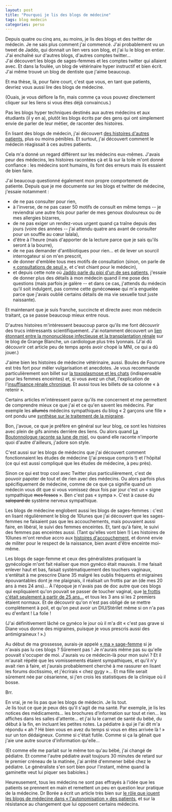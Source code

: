 ```yaml
---
layout: post
title: "Pourquoi je lis des blogs de médecine"
tags: blog medecin
categories: perso
---
```


Depuis quatre ou cinq ans, au moins, je lis des blogs et des twitter de médecin. Je ne sais plus comment j'ai commencé. J'ai probablement vu un tweet de Jaddo, qui donnait un lien vers son blog, et j'ai lu le blog en entier. J'ai enchaîné sur d'autres blogs, d'autres comptes twitter…  
J'ai découvert les blogs de sages-femmes et les comptes twitter qui allaient avec. Et dans la foulée, un blog de vétérinaire hyper instructif et bien écrit. J'ai même trouvé un blog de dentiste que j'aime beaucoup.

Et ma thèse, là, pour faire court, c'est que vous, en tant que patients, devriez vous aussi lire des blogs de médecine.

(Ouais, je vous déflore la fin, mais comme ça vous pouvez directement cliquer sur les liens si vous êtes déjà convaincus.)

Pas les blogs hyper techniques destinés aux autres médecins et aux étudiants (il y en a), plutôt les blogs écrits par des gens qui ont simplement envie de parler de leur métier, de raconter des histoires.

En lisant des blogs de médecin, j'ai découvert [des histoires d'autres patients][commevousetes], plus ou moins pénibles. Et surtout, j'ai découvert comment le médecin réagissait à ces autres patients.

Cela m'a donné un regard différent sur les médecins eux-mêmes. J'avais peur des médecins, les histoires racontées çà et là sur la toile m'ont donné confiance : les médecins sont humains, ils font des erreurs mais ils essaient de bien faire.

J'ai beaucoup questionné également mon propre comportement de patiente. Depuis que je me documente sur les blogs et twitter de médecine, j'essaie notamment :

- de ne pas consulter pour rien,
- à l'inverse, de ne pas caser 50 motifs de consult en même temps -- je reviendrai une autre fois pour parler de mes genoux douloureux ou de mes allergies bizarres,
- de ne pas exiger un rendez-vous urgent quand ça traîne depuis des jours (voire des années -- j'ai attendu quatre ans avant de consulter pour un souffle au cœur lalala),
- d'être à l'heure (mais d'apporter de la lecture parce que je sais qu'ils seront à la bourre),
- de ne pas demander d'antibiotiques pour rien… et de lever un sourcil interrogateur si on m'en prescrit,
- de donner d'emblée tous mes motifs de consultation (sinon, on parle de [« consultations de seuil »][consultation-de-seuil], et c'est chiant pour le médecin),
- et depuis cette note où [Jaddo parle du pipi d'un de ses patients][pipi], j'essaie de donner plus des détails à mon médecin quand il me pose des questions (mais parfois je galère -- et dans ce cas, j'attends du médecin qu'il soit indulgent, pas comme cette gynéco<del>nasse</del> qui m'a enguelée parce que j'avais oublié certains détails de ma vie sexuelle tout juste naissante).

Et maintenant que je suis franche, succincte et directe avec mon médecin traitant, ça se passe beaucoup mieux entre nous.

D'autres histoires m'intéressent beaucoup parce qu'ils me font découvrir des trucs intéressants scientifiquement. J'ai notamment découvert un [lien étonnant entre la mononucléose infectieuse et la transplantation rénale][mni] sur le blog de Grange Blanche, un cardiologue plus très lyonnais. (J'ai dû découvrir cet article peu de temps après avoir chopé la MNI, ce qui a dû jouer.)

J'aime bien les histoires de médecine vétérinaire, aussi. Boules de Fourrure est très fort pour mêler vulgarisation et anecdotes. Je vous recommande particulièrement son billet sur [la toxoplasmose et les chats][toxo-chats] (indispensable pour les femmes enceintes) et, si vous avez un chat, l'explication de l'[insuffisance rénale chronique][IRC]. Et aussi tous les billets de sa colonne « à retenir ».

Certains articles m'intéressent parce qu'ils me concernent et me permettent de comprendre mieux ce que j'ai et ce qu'en savent les médecins. Par exemple les <del>allumés</del> médecins sympathiques du blog « 2 garçons une fille » ont pondu une [synthèse sur le traitement de la migraine][migraine].

Bon, j'avoue, ce que je préfère en général sur leur blog, ce sont les histoires avec plein de gifs animés derrière des liens. Ou alors quand [La Boutonnologue raconte sa lune de miel][caplane], ou quand elle raconte n'importe quoi d'autre d'ailleurs, j'adore son style.

C'est aussi sur les blogs de médecins que j'ai découvert comment fonctionnaient les études de médecine (j'ai presque compris !) et l'hôpital (ce qui est aussi compliqué que les études de médecine, à peu près).

Sinon ce qui est trop cool avec Twitter plus particulièrement, c'est de pouvoir papoter de tout et de rien avec des médecins. Ou alors parfois plus spécifiquement de médecine, comme de ce que ça signifie quand un médecin vous dit que si vous vomissez deux fois par jour c'est un « signe sympathique <del>mes fesses</del> ». Ben c'est pas « sympa ». C'est à cause du <del>salopard de</del> système nerveux sympathique.

Les blogs de médecine englobent aussi les blogs de sages-femmes : c'est en lisant régulièrement le blog de 10lunes que j'ai découvert que les sages-femmes ne faisaient pas que les accouchements, mais pouvaient aussi faire, en libéral, le suivi des femmes enceintes. Et, tant qu'à faire, le suivi des femmes pas enceintes aussi. (Tant qu'elles vont bien !) Les histoires de 10lunes m'ont rendue accro aux [histoires d'accouchement][10lunes], et donné envie de militer pour le respect de la naissance, bien avant d'être enceinte moi-même.

Les blogs de sage-femme et ceux des généralistes pratiquant la gynécologie m'ont fait réaliser que mon gynéco était mauvais. Il me faisait enlever haut et bas, faisait systématiquement des touchers vaginaux, s'entêtait à me prescrire Diane 35 malgré les oublis fréquents et migraines épouvantables dont je me plaignais, il réalisait un frottis par an (de mes 20 ans à mes 24 ans)… À l'époque je n'avais pas de doc autre que ces blogs qui expliquaient qu'on pouvait se passer de toucher vaginal, que [le frottis c'était seulement à partir de 25 ans…][frottis] et tous les 3 ans si les 2 premiers étaient normaux. Et de découvrir qu'on n'est pas obligé de se mettre complètement à poil, et qu'on peut avoir un DIU/Stérilet même si on n'a pas eu d'enfant ! La folie !

(J'ai définitivement lâché ce gynéco le jour où il m'a dit « c'est pas grave si Diane vous donne des migraines, puisque je vous prescris aussi des antimigraineux ! ».)

Au début de ma grossesse, aurais-je appelé [« ma » sage-femme][ma-sf] si je n'avais pas lu ces blogs ? Sûrement pas ! Je n'aurais même pas su qu'elle pouvait s'occuper de moi. J'aurais vu ce médecin-là pour mon suivi ? Et il m'aurait répété que les vomissements étaient sympathiques, et qu'il n'y avait rien à faire, et j'aurais probablement cherché à me rassurer en lisant les forums doctissimo, et j'écrirais « chez gygy »… Et ma fille serait sûrement née par césarienne, si j'en crois les statistiques de la clinique où il bosse.

Brr.

En vrai, je ne lis pas que les blogs de médecin. Je lis tout.  
Je lis tout ce que je peux dès qu'il s'agit de ma santé. Par exemple, je lis les notices des médicaments… les brochures d'information sur tout et rien… les affiches dans les salles d'attente… et j'ai lu le carnet de santé du bébé, du début à la fin, en incluant les petites notes. La pédiatre à qui je l'ai dit m'a répondu « ah ? Hé bien vous en avez du temps si vous en êtes arrivée là ! » sur un ton dédaigneux. Comme si c'était futile. Comme si ça la gênait que j'aie une autre source d'information qu'elle…

(Et comme elle me parlait sur le même ton qu'au bébé, j'ai changé de pédiatre. Et comme l'autre pédiatre avait toujours 30 minutes de retard sur le premier créneau de la matinée, j'ai arrêté d'emmener bébé chez le pédiatre. Le généraliste s'en sort bien pour l'instant, même quand la gaminette veut lui piquer ses babioles.)

Heureusement, tous les médecins ne sont pas effrayés à l'idée que les patients se prennent en main et remettent un peu en question leur pratique de la médecine. Dr Borée a écrit un article très bien sur [le rôle que jouent les blogs de médecine dans « l'autonomisation » des patients][briser-peurs], et sur la résistance au changement que lui opposent certains médecins.



[dupistil]: http://www.jaddo.fr/2010/12/28/du-pistil-du-pistil-on-veut-du-pistil/
[conseils]: http://www.jaddo.fr/2011/04/10/je-sais-que-taimes-pas-donner-des-conseils-medicaux-mais/
[commevousetes]: http://2garcons1fille.wordpress.com/2014/01/02/venez-comme-vous-etes
[bonheur]: http://10lunes.com/2014/05/que-du-bonheur-1/
[mni]: http://grangeblanche.com/2011/04/18/epstein-barr-et-transplantation-renale/
[briser-peurs]: http://boree.eu/?p=2790
[decroissance]: http://boree.eu/?p=2178
[pipi]: http://www.jaddo.fr/2008/07/22/pipi/
[irc]: http://www.boulesdefourrure.fr/index.php?post/2008/06/05/IRC
[toxo-chats]: http://www.boulesdefourrure.fr/index.php?post%2F2011%2F05%2F15%2FToxoplasmose-foutez-la-paix-aux-chats
[consultation-de-seuil]: http://www.jaddo.fr/2008/09/24/misogynie-a-part/
[migraine]: http://2garcons1fille.wordpress.com/2013/11/28/la-migraine-pour-tous/
[caplane]: http://2garcons1fille.wordpress.com/2013/12/17/ca-plane-pour-moi/
[frottis]: http://docteurdu16.blogspot.fr/2014/09/ma-gynecologue-est-partie-la-retraite.html
[10lunes]: http://10lunes.com/2010/07/commentaires-sur-depassee/
[ma-sf]: /2014/05/05/journee-des-sages-femmes.html
